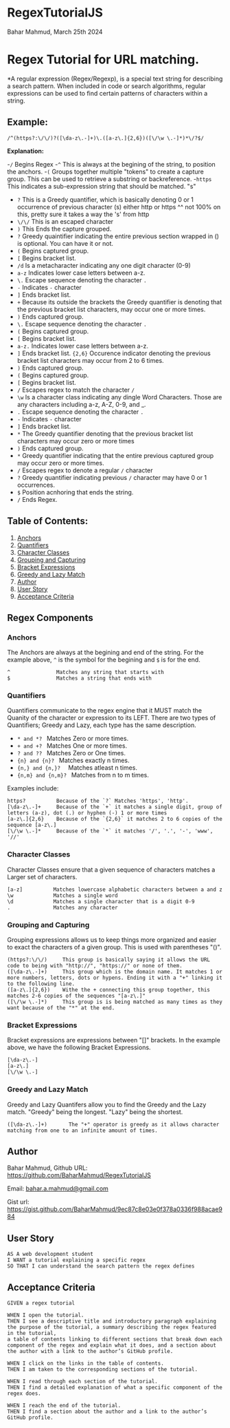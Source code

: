 # RegexTutorialJS

Bahar Mahmud, March 25th 2024

# Regex Tutorial for URL matching.

*A regular expression (Regex/Regexp), is a special text string for describing a search pattern. When included in code or 
search algorithms, regular expressions can be used to find certain patterns of characters within a string.


## Example:

```regexp
/^(https?:\/\/)?([\da-z\.-]+)\.([a-z\.]{2,6})([\/\w \.-]*)*\/?$/ 
```

**Explanation:**

-`/` Begins Regex
-`^` This is always at the begining of the string, to position the anchors.
-`(` Groups together multiple "tokens" to create a capture group. This can be used to retrieve a substring or backreference.
-`https` This indicates a sub-expression string that should be matched. "s"
- `?` This is a Greedy quantifier, which is basically denoting 0 or 1 occurrence of previous character (s) either http or https
^^ not 100% on this, pretty sure it takes a way the 's' from http
- `\/\/` This is an escaped character 
- `)` This Ends the capture grouped.
- `?` Greedy quaintifier indicating the entire previous section wrapped in () is optional. You can have it or not.
- `(` Begins captured group.
- `[` Begins bracket list.
- `/d` Is a metacharacter indicating any one digit character (0-9)
- `a-z` Indicates lower case letters between a-z.
- `\.` Escape sequence denoting the character `.`
- `-` Indicates `-` character
- `]` Ends bracket list.
- `+` Because its outside the brackets the Greedy quantifier is denoting that the previous bracket list characters, may occur one or more times.
- `)` Ends captured group.
- `\.` Escape sequence denoting the character `.`
- `(` Begins captured group.
- `[` Begins bracket list.
- `a-z.` Indicates lower case letters between a-z.
- `]` Ends bracket list.
`{2,6}` Occurence indicator denoting the previous bracket list characters may occur from 2 to 6 times.
- `)` Ends captured group.
- `(` Begins captured group.
- `[` Begins bracket list.
- `/` Escapes regex to match the character `/`
- `\w` Is a character class indicating any dingle Word Characters. Those are any characters including a-z, A-Z, 0-9, and _.
- `.` Escape sequence denoting the character `.`
- `-` Indicates `-` character
- `]` Ends bracket list.
- `*` The Greedy quantifier denoting that the previous bracket list characters may occur zero or more times
- `)` Ends captured group.
- `*` Greedy quantifier indicating that the entire previous captured group may occur zero or more times.
- `/` Escapes regex to denote a regular `/` character
- `?` Greedy quantifier indicating previous `/` character may have 0 or 1 occurrences.
- `$` Position acnhoring that ends the string.
- `/` Ends Regex.


## Table of Contents:

1.	[Anchors](#Anchors)
2.	[Quantifiers](#Quantifiers)
3.	[Character Classes](#Character-Classes)
4.	[Grouping and Capturing](#Grouping-and-Capturing)
5.	[Bracket Expressions](#Bracket-Expressions)
6.	[Greedy and Lazy Match](#Greedy-and-Lazy-Match)
7.	[Author](#Author)
8.	[User Story](#User-Story)
9.	[Acceptance Criteria](#Acceptance-Criteria)


## Regex Components

### Anchors

The Anchors are always at the begining and end of the string. For the example above, `^` is the symbol for the begining and `$` is for the end.

```text
^               Matches any string that starts with
$               Matches a string that ends with 
```


### Quantifiers

Quantifiers communicate to the regex engine that it MUST match the Quanity of the character or expression to its LEFT. 
There are two types of Quantifiers; Greedy and Lazy, each type has the same description.
- `* and *? `           Matches Zero or more times. 
- `+ and +? `           Matches One or more times.
- `? and ?? `           Matches Zero or One times.
- `{n} and {n}? `       Matches exactly n times.
- `{n,} and {n,}?  `    Matches atleast n times.
- `{n,m} and {n,m}? `   Matches from n to m times.

Examples include:

```text
https?          Because of the `?` Matches 'https', 'http'. 
[\da-z\.-]+     Because of the `+` it matches a single digit, group of letters (a-z), dot (.) or hyphen (-) 1 or more times
[a-z\.]{2,6}    Because of the `{2,6}` it matches 2 to 6 copies of the sequence [a-z\.]
[\/\w \.-]*     Because of the `*` it matches '/', '.', '-', 'www', '//'
```

### Character Classes

Character Classes ensure that a given sequence of characters matches a Larger set of characters. 


```text
[a-z]          Matches lowercase alphabetic characters between a and z
\w             Matches a single word
\d             Matches a single character that is a digit 0-9
.              Matches any character
```

### Grouping and Capturing

Grouping expressions allows us to keep things more organized and easier to exact the characters of a given group. This is used with parentheses "()".

```text
(https?:\/\/)     This group is basically saying it allows the URL code to being with "http://", "https://" or none of them.
([\da-z\.-]+)     This group which is the domain name. It matches 1 or more numbers, letters, dots or hypens. Ending it with a "+" linking it to the following line.
([a-z\.]{2,6})    Withe the + connecting this group together, this matches 2-6 copies of the sequences "[a-z\.]"
([\/\w \.-]*)     This group is is being matched as many times as they want because of the "*" at the end. 

```

### Bracket Expressions

Bracket expressions are expressions between "[]" brackets. In the example above, we have the following Bracket Expressions.

```text
[\da-z\.-]
[a-z\.]
[\/\w \.-]
```

### Greedy and Lazy Match

Greedy and Lazy Quantifers allow you to find the Greedy and the Lazy match. "Greedy" being the longest. "Lazy" being the shortest.

```text
([\da-z\.-]+)       The "+" operator is greedy as it allows character matching from one to an infinite amount of times.
```


## Author

Bahar Mahmud,
Github URL: https://github.com/BaharMahmud/RegexTutorialJS

Email: bahar.a.mahmud@gmail.com

Gist url: https://gist.github.com/BaharMahmud/9ec87c8e03e0f378a0336f988acae984
## User Story

```text
AS A web development student
I WANT a tutorial explaining a specific regex
SO THAT I can understand the search pattern the regex defines
```

## Acceptance Criteria

```text
GIVEN a regex tutorial

WHEN I open the tutorial.
THEN I see a descriptive title and introductory paragraph explaining the purpose of the tutorial, a summary describing the regex featured in the tutorial, 
a table of contents linking to different sections that break down each component of the regex and explain what it does, and a section about the author with a link to the author’s GitHub profile.

WHEN I click on the links in the table of contents.
THEN I am taken to the corresponding sections of the tutorial.

WHEN I read through each section of the tutorial.
THEN I find a detailed explanation of what a specific component of the regex does.

WHEN I reach the end of the tutorial.
THEN I find a section about the author and a link to the author’s GitHub profile.
```

